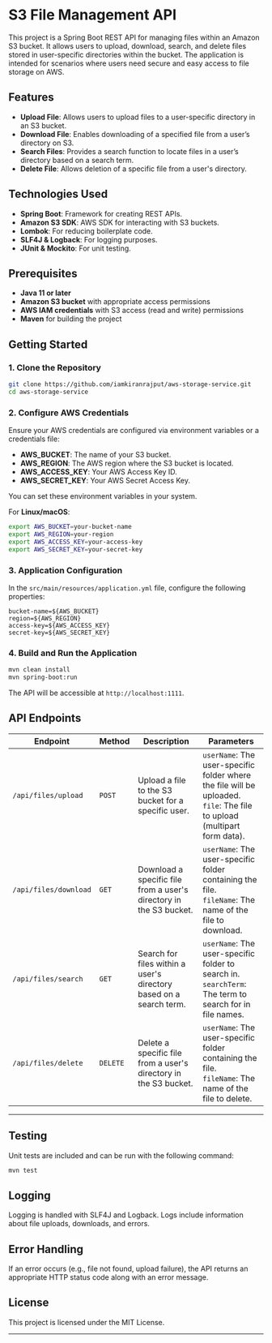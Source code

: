 # S3 File Management API

This project is a Spring Boot REST API for managing files within an Amazon S3 bucket. It allows users to upload, download, search, and delete files stored in user-specific directories within the bucket. The application is intended for scenarios where users need secure and easy access to file storage on AWS.

## Features

- **Upload File**: Allows users to upload files to a user-specific directory in an S3 bucket.
- **Download File**: Enables downloading of a specified file from a user’s directory on S3.
- **Search Files**: Provides a search function to locate files in a user’s directory based on a search term.
- **Delete File**: Allows deletion of a specific file from a user's directory.

## Technologies Used

- **Spring Boot**: Framework for creating REST APIs.
- **Amazon S3 SDK**: AWS SDK for interacting with S3 buckets.
- **Lombok**: For reducing boilerplate code.
- **SLF4J & Logback**: For logging purposes.
- **JUnit & Mockito**: For unit testing.

## Prerequisites

- **Java 11 or later**
- **Amazon S3 bucket** with appropriate access permissions
- **AWS IAM credentials** with S3 access (read and write) permissions
- **Maven** for building the project

## Getting Started

### 1. Clone the Repository

```bash
git clone https://github.com/iamkiranrajput/aws-storage-service.git
cd aws-storage-service
```

### 2. Configure AWS Credentials

Ensure your AWS credentials are configured via environment variables or a credentials file:

- **AWS_BUCKET**: The name of your S3 bucket.
- **AWS_REGION**: The AWS region where the S3 bucket is located.
- **AWS_ACCESS_KEY**: Your AWS Access Key ID.
- **AWS_SECRET_KEY**: Your AWS Secret Access Key.

You can set these environment variables in your system.

For **Linux/macOS**:

```bash
export AWS_BUCKET=your-bucket-name
export AWS_REGION=your-region
export AWS_ACCESS_KEY=your-access-key
export AWS_SECRET_KEY=your-secret-key
```

### 3. Application Configuration

In the `src/main/resources/application.yml` file, configure the following properties:

```properties
bucket-name=${AWS_BUCKET}
region=${AWS_REGION}
access-key=${AWS_ACCESS_KEY}
secret-key=${AWS_SECRET_KEY}
```

### 4. Build and Run the Application

```bash
mvn clean install
mvn spring-boot:run
```

The API will be accessible at `http://localhost:1111`.

## API Endpoints

| Endpoint                         | Method  | Description                                                      | Parameters                                                                 |
|-----------------------------------|---------|------------------------------------------------------------------|---------------------------------------------------------------------------|
| `/api/files/upload`              | `POST`  | Upload a file to the S3 bucket for a specific user.              | `userName`: The user-specific folder where the file will be uploaded. <br> `file`: The file to upload (multipart form data). |
| `/api/files/download`            | `GET`   | Download a specific file from a user's directory in the S3 bucket. | `userName`: The user-specific folder containing the file. <br> `fileName`: The name of the file to download. |
| `/api/files/search`              | `GET`   | Search for files within a user's directory based on a search term. | `userName`: The user-specific folder to search in. <br> `searchTerm`: The term to search for in file names. |
| `/api/files/delete`              | `DELETE`| Delete a specific file from a user's directory in the S3 bucket. | `userName`: The user-specific folder containing the file. <br> `fileName`: The name of the file to delete. |

---

## Testing

Unit tests are included and can be run with the following command:

```bash
mvn test
```

## Logging

Logging is handled with SLF4J and Logback. Logs include information about file uploads, downloads, and errors.

## Error Handling

If an error occurs (e.g., file not found, upload failure), the API returns an appropriate HTTP status code along with an error message.

## License

This project is licensed under the MIT License.

---
